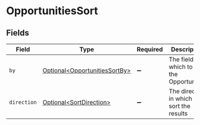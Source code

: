 # OpportunitiesSort


## Fields

| Field                                                                            | Type                                                                             | Required                                                                         | Description                                                                      | Example                                                                          |
| -------------------------------------------------------------------------------- | -------------------------------------------------------------------------------- | -------------------------------------------------------------------------------- | -------------------------------------------------------------------------------- | -------------------------------------------------------------------------------- |
| `by`                                                                             | [Optional\<OpportunitiesSortBy>](../../models/components/OpportunitiesSortBy.md) | :heavy_minus_sign:                                                               | The field on which to sort the Opportunities                                     | created_at                                                                       |
| `direction`                                                                      | [Optional\<SortDirection>](../../models/components/SortDirection.md)             | :heavy_minus_sign:                                                               | The direction in which to sort the results                                       |                                                                                  |